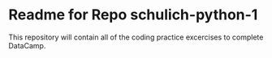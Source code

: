 # Readme for Repo schulich-python-1

This repository will contain all of the coding practice excercises to complete DataCamp. 
